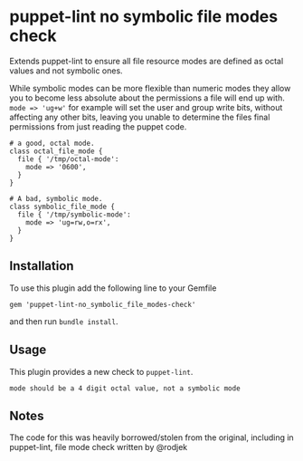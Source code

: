 # puppet-lint no symbolic file modes check

Extends puppet-lint to ensure all file resource modes are defined as octal
values and not symbolic ones.

While symbolic modes can be more flexible than numeric modes they allow
you to become less absolute about the permissions a file will end up
with. `mode => 'ug+w'` for example will set the user and group write
bits, without affecting any other bits, leaving you unable to determine
the files final permissions from just reading the puppet code.

    # a good, octal mode.
    class octal_file_mode {
      file { '/tmp/octal-mode':
        mode => '0600',
      }
    }

    # A bad, symbolic mode.
    class symbolic_file_mode {
      file { '/tmp/symbolic-mode':
        mode => 'ug=rw,o=rx',
      }
    }

## Installation

To use this plugin add the following line to your Gemfile

    gem 'puppet-lint-no_symbolic_file_modes-check'

and then run `bundle install`.

## Usage

This plugin provides a new check to `puppet-lint`.

    mode should be a 4 digit octal value, not a symbolic mode

## Notes

The code for this was heavily borrowed/stolen from the original,
including in puppet-lint, file mode check written by @rodjek
